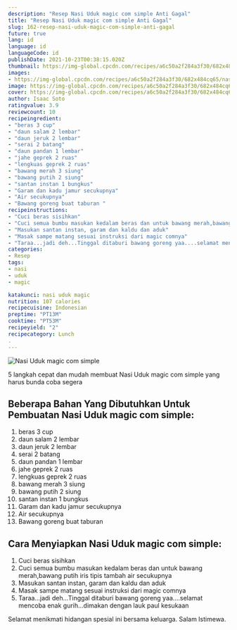 ```yaml
---
description: "Resep Nasi Uduk magic com simple Anti Gagal"
title: "Resep Nasi Uduk magic com simple Anti Gagal"
slug: 162-resep-nasi-uduk-magic-com-simple-anti-gagal
future: true
lang: id
language: id
languageCode: id
publishDate: 2021-10-23T00:38:15.020Z 
thumbnail: https://img-global.cpcdn.com/recipes/a6c50a2f284a3f30/682x484cq65/nasi-uduk-magic-com-simple-foto-resep-utama.png
images:
- https://img-global.cpcdn.com/recipes/a6c50a2f284a3f30/682x484cq65/nasi-uduk-magic-com-simple-foto-resep-utama.png
image: https://img-global.cpcdn.com/recipes/a6c50a2f284a3f30/682x484cq65/nasi-uduk-magic-com-simple-foto-resep-utama.png
cover: https://img-global.cpcdn.com/recipes/a6c50a2f284a3f30/682x484cq65/nasi-uduk-magic-com-simple-foto-resep-utama.png
author: Isaac Soto
ratingvalue: 3.9
reviewcount: 10
recipeingredient:
- "beras 3 cup"
- "daun salam 2 lembar"
- "daun jeruk 2 lembar"
- "serai 2 batang"
- "daun pandan 1 lembar"
- "jahe geprek 2 ruas"
- "lengkuas geprek 2 ruas"
- "bawang merah 3 siung"
- "bawang putih 2 siung"
- "santan instan 1 bungkus"
- "Garam dan kadu jamur secukupnya"
- "Air secukupnya"
- "Bawang goreng buat taburan "
recipeinstructions:
- "Cuci beras sisihkan"
- "Cuci semua bumbu masukan kedalam beras dan untuk bawang merah,bawang putih iris tipis tambah air secukupnya"
- "Masukan santan instan, garam dan kaldu dan aduk"
- "Masak sampe matang sesuai instruksi dari magic comnya"
- "Taraa...jadi deh...Tinggal ditaburi bawang goreng yaa....selamat mencoba enak gurih...dimakan dengan lauk paul kesukaan"
categories:
- Resep
tags:
- nasi
- uduk
- magic

katakunci: nasi uduk magic 
nutrition: 107 calories
recipecuisine: Indonesian
preptime: "PT13M"
cooktime: "PT53M"
recipeyield: "2"
recipecategory: Lunch
. 
---
```



![Nasi Uduk magic com simple](https://img-global.cpcdn.com/recipes/a6c50a2f284a3f30/682x484cq65/nasi-uduk-magic-com-simple-foto-resep-utama.png)

5 langkah cepat dan mudah membuat  Nasi Uduk magic com simple yang harus bunda coba segera

<!--inarticleads1-->

## Beberapa Bahan Yang Dibutuhkan Untuk Pembuatan Nasi Uduk magic com simple:

1. beras 3 cup
1. daun salam 2 lembar
1. daun jeruk 2 lembar
1. serai 2 batang
1. daun pandan 1 lembar
1. jahe geprek 2 ruas
1. lengkuas geprek 2 ruas
1. bawang merah 3 siung
1. bawang putih 2 siung
1. santan instan 1 bungkus
1. Garam dan kadu jamur secukupnya
1. Air secukupnya
1. Bawang goreng buat taburan 



<!--inarticleads2-->

## Cara Menyiapkan Nasi Uduk magic com simple:

1. Cuci beras sisihkan
1. Cuci semua bumbu masukan kedalam beras dan untuk bawang merah,bawang putih iris tipis tambah air secukupnya
1. Masukan santan instan, garam dan kaldu dan aduk
1. Masak sampe matang sesuai instruksi dari magic comnya
1. Taraa...jadi deh...Tinggal ditaburi bawang goreng yaa....selamat mencoba enak gurih...dimakan dengan lauk paul kesukaan




Selamat menikmati hidangan spesial ini bersama keluarga. Salam Istimewa.

